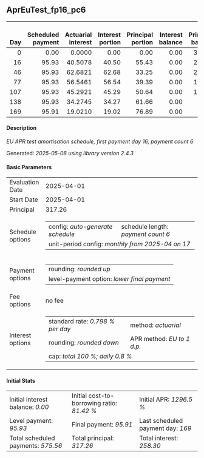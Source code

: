 <h2>AprEuTest_fp16_pc6</h2>
<table>
    <thead style="vertical-align: bottom;">
        <th style="text-align: right;">Day</th>
        <th style="text-align: right;">Scheduled payment</th>
        <th style="text-align: right;">Actuarial interest</th>
        <th style="text-align: right;">Interest portion</th>
        <th style="text-align: right;">Principal portion</th>
        <th style="text-align: right;">Interest balance</th>
        <th style="text-align: right;">Principal balance</th>
        <th style="text-align: right;">Total actuarial interest</th>
        <th style="text-align: right;">Total interest</th>
        <th style="text-align: right;">Total principal</th>
    </thead>
    <tr style="text-align: right;">
        <td class="ci00">0</td>
        <td class="ci01" style="white-space: nowrap;">0.00</td>
        <td class="ci02">0.0000</td>
        <td class="ci03">0.00</td>
        <td class="ci04">0.00</td>
        <td class="ci05">0.00</td>
        <td class="ci06">317.26</td>
        <td class="ci07">0.0000</td>
        <td class="ci08">0.00</td>
        <td class="ci09">0.00</td>
    </tr>
    <tr style="text-align: right;">
        <td class="ci00">16</td>
        <td class="ci01" style="white-space: nowrap;">95.93</td>
        <td class="ci02">40.5078</td>
        <td class="ci03">40.50</td>
        <td class="ci04">55.43</td>
        <td class="ci05">0.00</td>
        <td class="ci06">261.83</td>
        <td class="ci07">40.5078</td>
        <td class="ci08">40.50</td>
        <td class="ci09">55.43</td>
    </tr>
    <tr style="text-align: right;">
        <td class="ci00">46</td>
        <td class="ci01" style="white-space: nowrap;">95.93</td>
        <td class="ci02">62.6821</td>
        <td class="ci03">62.68</td>
        <td class="ci04">33.25</td>
        <td class="ci05">0.00</td>
        <td class="ci06">228.58</td>
        <td class="ci07">103.1899</td>
        <td class="ci08">103.18</td>
        <td class="ci09">88.68</td>
    </tr>
    <tr style="text-align: right;">
        <td class="ci00">77</td>
        <td class="ci01" style="white-space: nowrap;">95.93</td>
        <td class="ci02">56.5461</td>
        <td class="ci03">56.54</td>
        <td class="ci04">39.39</td>
        <td class="ci05">0.00</td>
        <td class="ci06">189.19</td>
        <td class="ci07">159.7360</td>
        <td class="ci08">159.72</td>
        <td class="ci09">128.07</td>
    </tr>
    <tr style="text-align: right;">
        <td class="ci00">107</td>
        <td class="ci01" style="white-space: nowrap;">95.93</td>
        <td class="ci02">45.2921</td>
        <td class="ci03">45.29</td>
        <td class="ci04">50.64</td>
        <td class="ci05">0.00</td>
        <td class="ci06">138.55</td>
        <td class="ci07">205.0281</td>
        <td class="ci08">205.01</td>
        <td class="ci09">178.71</td>
    </tr>
    <tr style="text-align: right;">
        <td class="ci00">138</td>
        <td class="ci01" style="white-space: nowrap;">95.93</td>
        <td class="ci02">34.2745</td>
        <td class="ci03">34.27</td>
        <td class="ci04">61.66</td>
        <td class="ci05">0.00</td>
        <td class="ci06">76.89</td>
        <td class="ci07">239.3026</td>
        <td class="ci08">239.28</td>
        <td class="ci09">240.37</td>
    </tr>
    <tr style="text-align: right;">
        <td class="ci00">169</td>
        <td class="ci01" style="white-space: nowrap;">95.91</td>
        <td class="ci02">19.0210</td>
        <td class="ci03">19.02</td>
        <td class="ci04">76.89</td>
        <td class="ci05">0.00</td>
        <td class="ci06">0.00</td>
        <td class="ci07">258.3236</td>
        <td class="ci08">258.30</td>
        <td class="ci09">317.26</td>
    </tr>
</table>
<h4>Description</h4>
<p><i>EU APR test amortisation schedule, first payment day 16, payment count 6</i></p>
<p>Generated: <i>2025-05-08 using library version 2.4.3</i></p>
<h4>Basic Parameters</h4>
<table>
    <tr>
        <td>Evaluation Date</td>
        <td>2025-04-01</td>
    </tr>
    <tr>
        <td>Start Date</td>
        <td>2025-04-01</td>
    </tr>
    <tr>
        <td>Principal</td>
        <td>317.26</td>
    </tr>
    <tr>
        <td>Schedule options</td>
        <td>
            <table>
                <tr>
                    <td>config: <i>auto-generate schedule</i></td>
                    <td>schedule length: <i><i>payment count</i> 6</i></td>
                </tr>
                <tr>
                    <td colspan="2" style="white-space: nowrap;">unit-period config: <i>monthly from 2025-04 on 17</i></td>
                </tr>
            </table>
        </td>
    </tr>
    <tr>
        <td>Payment options</td>
        <td>
            <table>
                <tr>
                    <td>rounding: <i>rounded up</i></td>
                </tr>
                <tr>
                    <td>level-payment option: <i>lower&nbsp;final&nbsp;payment</i></td>
                </tr>
            </table>
        </td>
    </tr>
    <tr>
        <td>Fee options</td>
        <td>no fee
        </td>
    </tr>
    <tr>
        <td>Interest options</td>
        <td>
            <table>
                <tr>
                    <td>standard rate: <i>0.798 % per day</i></td>
                    <td>method: <i>actuarial</i></td>
                </tr>
                <tr>
                    <td>rounding: <i>rounded down</i></td>
                    <td>APR method: <i>EU to 1 d.p.</i></td>
                </tr>
                <tr>
                    <td colspan="2">cap: <i>total 100 %; daily 0.8 %</td>
                </tr>
            </table>
        </td>
    </tr>
</table>
<h4>Initial Stats</h4>
<table>
    <tr>
        <td>Initial interest balance: <i>0.00</i></td>
        <td>Initial cost-to-borrowing ratio: <i>81.42 %</i></td>
        <td>Initial APR: <i>1296.5 %</i></td>
    </tr>
    <tr>
        <td>Level payment: <i>95.93</i></td>
        <td>Final payment: <i>95.91</i></td>
        <td>Last scheduled payment day: <i>169</i></td>
    </tr>
    <tr>
        <td>Total scheduled payments: <i>575.56</i></td>
        <td>Total principal: <i>317.26</i></td>
        <td>Total interest: <i>258.30</i></td>
    </tr>
</table>